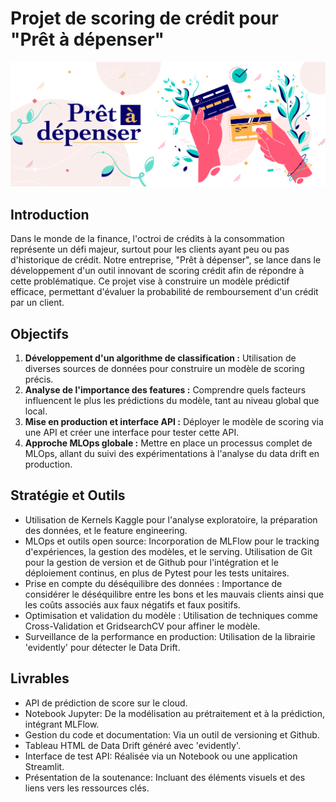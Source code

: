 # Projet de scoring de crédit pour "Prêt à dépenser"

![Image d'illustration](https://github.com/MarionDed02/Projet_7/raw/main/16794938722698_Data_Scientist-P7-01-banner.png)

## Introduction
Dans le monde de la finance, l'octroi de crédits à la consommation représente un défi majeur, surtout pour les clients ayant peu ou pas d'historique de crédit. Notre entreprise, "Prêt à dépenser", se lance dans le développement d'un outil innovant de scoring crédit afin de répondre à cette problématique. Ce projet vise à construire un modèle prédictif efficace, permettant d'évaluer la probabilité de remboursement d'un crédit par un client.

## Objectifs
1. **Développement d'un algorithme de classification :** Utilisation de diverses sources de données pour construire un modèle de scoring précis.
2. **Analyse de l'importance des features :** Comprendre quels facteurs influencent le plus les prédictions du modèle, tant au niveau global que local.
3. **Mise en production et interface API :** Déployer le modèle de scoring via une API et créer une interface pour tester cette API.
4. **Approche MLOps globale :** Mettre en place un processus complet de MLOps, allant du suivi des expérimentations à l'analyse du data drift en production.

## Stratégie et Outils
- Utilisation de Kernels Kaggle pour l'analyse exploratoire, la préparation des données, et le feature engineering.
- MLOps et outils open source: Incorporation de MLFlow pour le tracking d'expériences, la gestion des modèles, et le serving. Utilisation de Git pour la gestion de version et de Github pour l'intégration et le déploiement continus, en plus de Pytest pour les tests unitaires.
- Prise en compte du déséquilibre des données : Importance de considérer le déséquilibre entre les bons et les mauvais clients ainsi que les coûts associés aux faux négatifs et faux positifs.
- Optimisation et validation du modèle : Utilisation de techniques comme Cross-Validation et GridsearchCV pour affiner le modèle.
- Surveillance de la performance en production: Utilisation de la librairie 'evidently' pour détecter le Data Drift.

## Livrables
- API de prédiction de score sur le cloud.
- Notebook Jupyter: De la modélisation au prétraitement et à la prédiction, intégrant MLFlow.
- Gestion du code et documentation: Via un outil de versioning et Github.
- Tableau HTML de Data Drift généré avec 'evidently'.
- Interface de test API: Réalisée via un Notebook ou une application Streamlit.
- Présentation de la soutenance: Incluant des éléments visuels et des liens vers les ressources clés.
